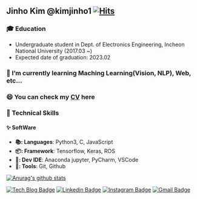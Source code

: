 <!--### Hi there 👋-->

## Jinho Kim @kimjinho1 [![Hits](https://hits.seeyoufarm.com/api/count/incr/badge.svg?url=https%3A%2F%2Fgithub.com%2Fkimjinho1)](https://hits.seeyoufarm.com)

### 🎓 Education  
* Undergraduate student in Dept. of Electronics Engineering, Incheon National University (2017.03 ~)  
* Expected date of graduation: 2023.02   


### 🔭 I’m currently learning Maching Learning(Vision, NLP), Web, etc...   
### 😄 You can check my [CV](https://www.notion.so/Jinho-Kim-b84a37e6fa414a0593d2d6d42e854370) here  

### 🌱 Technical Skills  
#### ✨ SoftWare  
* **📚: Languages**: Python3, C, JavaScript  
* **📦: Framework**: Tensorflow, Keras, ROS  
* **🚀: Dev IDE**: Anaconda jupyter, PyCharm, VSCode  
* **🔨: Tools**: Git, Github    

[![Anurag's github stats](https://github-readme-stats.vercel.app/api?username=kimjinho1)](https://github.com/anuraghazra/github-readme-stats)  

<!--
-->


[![Tech Blog Badge](http://img.shields.io/badge/-Tech%20blog-black?style=flat-square&logo=github&link=https://jinho-study.tistory.com//)](https://jinho-study.tistory.com//) [![Linkedin Badge](https://img.shields.io/badge/-LinkedIn-blue?style=flat-square&logo=Linkedin&logoColor=white&link=https://www.linkedin.com/in/jinho-kim-a08452191/)](https://www.linkedin.com/in/jinho-kim-a08452191/) [![Instagram Badge](https://img.shields.io/badge/-Instagram-dd2a7b?style=flat-square&logo=instagram&logoColor=white&link=https://www.instagram.com/jinho.v2//)](https://www.instagram.com/jinho.v2//) [![Gmail Badge](https://img.shields.io/badge/-Gmail-d14836?style=flat-square&logo=Gmail&logoColor=white&link=mailto:dlfhgk62@gmail.com)](mailto:dlfhgk62@gmail.com)
<br></br>  

 <!--
- 🔭 I’m currently working on ...
- 🌱 I’m currently learning ...
- 👯 I’m looking to collaborate on ...
- 🤔 I’m looking for help with ...
- 💬 Ask me about ...
- 📫 How to reach me: ...
- 😄 Pronouns: ...
- ⚡ Fun fact: ...
-->
